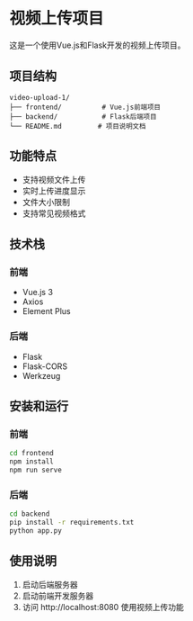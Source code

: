 # 视频上传项目

这是一个使用Vue.js和Flask开发的视频上传项目。

## 项目结构

```
video-upload-1/
├── frontend/          # Vue.js前端项目
├── backend/           # Flask后端项目
└── README.md         # 项目说明文档
```

## 功能特点

- 支持视频文件上传
- 实时上传进度显示
- 文件大小限制
- 支持常见视频格式

## 技术栈

### 前端
- Vue.js 3
- Axios
- Element Plus

### 后端
- Flask
- Flask-CORS
- Werkzeug

## 安装和运行

### 前端
```bash
cd frontend
npm install
npm run serve
```

### 后端
```bash
cd backend
pip install -r requirements.txt
python app.py
```

## 使用说明

1. 启动后端服务器
2. 启动前端开发服务器
3. 访问 http://localhost:8080 使用视频上传功能